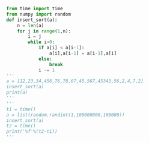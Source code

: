 
<BlogInfo id="1163" title="4.插入排序" author="白日梦想猿" pv=0 read_times=0 pre_cost_time="0分23秒" category="算法" tag_list="['算法']" create_time="2020.05.21 17:12:18" update_time="2020.05.21 23:18:27" />

```python
from time import time
from numpy import random
def insert_sort(a):
    n = len(a)
    for j in range(1,n):
        i = j
        while i>0:
            if a[i] < a[i-1]:
                a[i],a[i-1] = a[i-1],a[i]
            else:
                break
            i -= 1
'''
a = [12,23,34,456,76,78,67,45,567,45343,56,2,4,7,2]
insert_sort(a)
print(a)
'''
'''
t1 = time()
a = list(random.randint(1,100000000,100000))
insert_sort(a)
t2 = time()
print('%f'%(t2-t1))
'''
```

